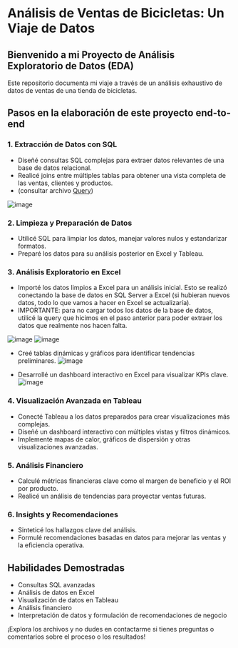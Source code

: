 # Análisis de Ventas de Bicicletas: Un Viaje de Datos

## Bienvenido a mi Proyecto de Análisis Exploratorio de Datos (EDA)

Este repositorio documenta mi viaje a través de un análisis exhaustivo de datos de ventas de una tienda de bicicletas. 

## Pasos en la elaboración de este proyecto end-to-end

### 1. Extracción de Datos con SQL
- Diseñé consultas SQL complejas para extraer datos relevantes de una base de datos relacional.
- Realicé joins entre múltiples tablas para obtener una vista completa de las ventas, clientes y productos.
- (consultar archivo [Query](SQLQuery1.sql))

![image](https://github.com/user-attachments/assets/57dcbb25-23fc-48b1-9777-885f071e326c)

### 2. Limpieza y Preparación de Datos
- Utilicé SQL para limpiar los datos, manejar valores nulos y estandarizar formatos.
- Preparé los datos para su análisis posterior en Excel y Tableau.

### 3. Análisis Exploratorio en Excel
- Importé los datos limpios a Excel para un análisis inicial. Esto se realizó conectando la base de datos en SQL Server a Excel (si hubieran nuevos datos, todo lo que vamos a hacer en Excel se actualizaría).
- IMPORTANTE: para no cargar todos los datos de la base de datos, utilicé la query que hicimos en el paso anterior para poder extraer los datos que realmente nos hacen falta.

![image](https://github.com/user-attachments/assets/8c3986ea-1b48-4854-bcb1-a78a05a686e2) 
![image](https://github.com/user-attachments/assets/16f6bbf3-60a5-4594-a3e4-4f082d0f8b13)


- Creé tablas dinámicas y gráficos para identificar tendencias preliminares.
![image](https://github.com/user-attachments/assets/227cbcfe-e88f-4a00-a5e1-f9418be4635d)


- Desarrollé un dashboard interactivo en Excel para visualizar KPIs clave.
![image](https://github.com/user-attachments/assets/84b56ac5-088a-423b-86f7-eb893a6e33f8)

### 4. Visualización Avanzada en Tableau
- Conecté Tableau a los datos preparados para crear visualizaciones más complejas.
- Diseñé un dashboard interactivo con múltiples vistas y filtros dinámicos.
- Implementé mapas de calor, gráficos de dispersión y otras visualizaciones avanzadas.

### 5. Análisis Financiero
- Calculé métricas financieras clave como el margen de beneficio y el ROI por producto.
- Realicé un análisis de tendencias para proyectar ventas futuras.

### 6. Insights y Recomendaciones
- Sinteticé los hallazgos clave del análisis.
- Formulé recomendaciones basadas en datos para mejorar las ventas y la eficiencia operativa.

## Habilidades Demostradas
- Consultas SQL avanzadas
- Análisis de datos en Excel
- Visualización de datos en Tableau
- Análisis financiero
- Interpretación de datos y formulación de recomendaciones de negocio

¡Explora los archivos y no dudes en contactarme si tienes preguntas o comentarios sobre el proceso o los resultados!

